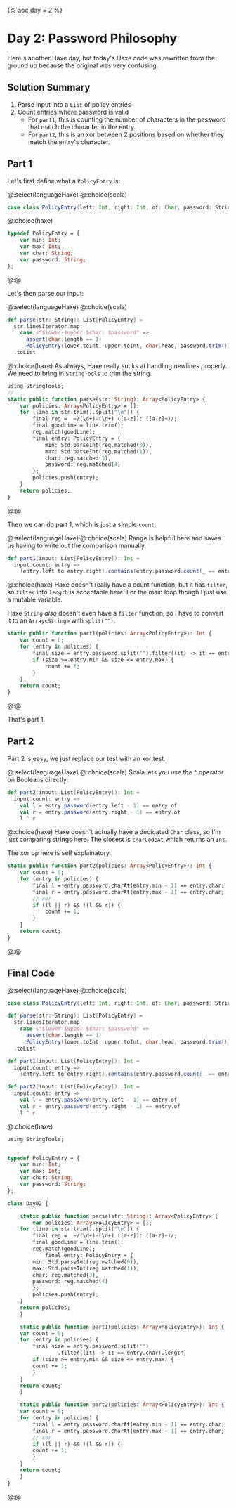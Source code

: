{%
aoc.day = 2
%}

# Day 2: Password Philosophy

Here's another Haxe day, but today's Haxe code was rewritten from the ground up because the original was very confusing.

## Solution Summary

1. Parse input into a `List` of policy entries
2. Count entries where password is valid
    * For `part1`, this is counting the number of characters in the password that match the character in the entry.
    * For `part2`, this is an xor between 2 positions based on whether they match the entry's character.

## Part 1

Let's first define what a `PolicyEntry` is:

@:select(languageHaxe)
@:choice(scala)
```scala 3
case class PolicyEntry(left: Int, right: Int, of: Char, password: String)
```
@:choice(haxe)
```haxe
typedef PolicyEntry = {
    var min: Int;
    var max: Int;
    var char: String;
    var password: String;
};
```
@:@

Let's then parse our input:

@:select(languageHaxe)
@:choice(scala)
```scala 3
def parse(str: String): List[PolicyEntry] =
  str.linesIterator.map:
    case s"$lower-$upper $char: $password" =>
      assert(char.length == 1)
      PolicyEntry(lower.toInt, upper.toInt, char.head, password.trim())
  .toList
```
@:choice(haxe)
As always, Haxe really sucks at handling newlines properly. We need to bring in `StringTools` to trim the string.
```haxe
using StringTools;
// ...
static public function parse(str: String): Array<PolicyEntry> {
    var policies: Array<PolicyEntry> = [];
    for (line in str.trim().split("\n")) {
        final reg =  ~/(\d+)-(\d+) ([a-z]): ([a-z]+)/;
        final goodLine = line.trim();
        reg.match(goodLine);
        final entry: PolicyEntry = {
            min: Std.parseInt(reg.matched(0)), 
            max: Std.parseInt(reg.matched(1)), 
            char: reg.matched(3), 
            password: reg.matched(4)
        };
        policies.push(entry);
    }
    return policies;
}

```
@:@

Then we can do part 1, which is just a simple `count`:

@:select(languageHaxe)
@:choice(scala)
Range is helpful here and saves us having to write out the comparison manually.
```scala 3
def part1(input: List[PolicyEntry]): Int =
  input.count: entry =>
    (entry.left to entry.right).contains(entry.password.count(_ == entry.of))
```
@:choice(haxe)
Haxe doesn't really have a count function, but it has `filter`, so `filter` into `length` is acceptable here.
For the main loop though I just use a mutable variable.

Haxe `String` _also_ doesn't even have a `filter` function, so I have to convert it to an `Array<String>` with
`split("")`.

```haxe
static public function part1(policies: Array<PolicyEntry>): Int {
    var count = 0;
    for (entry in policies) {
        final size = entry.password.split("").filter((it) -> it == entry.char).length;
        if (size >= entry.min && size <= entry.max) {
            count += 1;
        }
    }
    return count;
}
```
@:@

That's part 1.

## Part 2

Part 2 is easy, we just replace our test with an xor test.

@:select(languageHaxe)
@:choice(scala)
Scala lets you use the `^` operator on Booleans directly:
```scala 3
def part2(input: List[PolicyEntry]): Int =
  input.count: entry =>
    val l = entry.password(entry.left - 1) == entry.of
    val r = entry.password(entry.right - 1) == entry.of
    l ^ r
```
@:choice(haxe)
Haxe doesn't actually have a dedicated `Char` class, so I'm just comparing strings here.
The closest is `charCodeAt` which returns an `Int`.

The xor op here is self explainatory.
```haxe
static public function part2(policies: Array<PolicyEntry>): Int {
    var count = 0;
    for (entry in policies) {
        final l = entry.password.charAt(entry.min - 1) == entry.char;
        final r = entry.password.charAt(entry.max - 1) == entry.char;
        // xor
        if ((l || r) && !(l && r)) {
            count += 1;
        }
    }
    return count;
}

```
@:@

## Final Code

@:select(languageHaxe)
@:choice(scala)
```scala 3
case class PolicyEntry(left: Int, right: Int, of: Char, password: String)

def parse(str: String): List[PolicyEntry] =
  str.linesIterator.map:
    case s"$lower-$upper $char: $password" =>
      assert(char.length == 1)
      PolicyEntry(lower.toInt, upper.toInt, char.head, password.trim())
  .toList

def part1(input: List[PolicyEntry]): Int =
  input.count: entry =>
    (entry.left to entry.right).contains(entry.password.count(_ == entry.of))

def part2(input: List[PolicyEntry]): Int =
  input.count: entry =>
    val l = entry.password(entry.left - 1) == entry.of
    val r = entry.password(entry.right - 1) == entry.of
    l ^ r
```
@:choice(haxe)
```haxe
using StringTools;


typedef PolicyEntry = {
    var min: Int;
    var max: Int;
    var char: String;
    var password: String;
};

class Day02 {

    static public function parse(str: String): Array<PolicyEntry> {
        var policies: Array<PolicyEntry> = [];
	for (line in str.trim().split("\n")) {
	    final reg =  ~/(\d+)-(\d+) ([a-z]): ([a-z]+)/;
	    final goodLine = line.trim();
	    reg.match(goodLine);
            final entry: PolicyEntry = {
		min: Std.parseInt(reg.matched(0)), 
		max: Std.parseInt(reg.matched(1)), 
		char: reg.matched(3), 
		password: reg.matched(4)
	    };
	    policies.push(entry);
	}
	return policies;
    }

    static public function part1(policies: Array<PolicyEntry>): Int {
	var count = 0;
	for (entry in policies) {
	    final size = entry.password.split("")
                .filter((it) -> it == entry.char).length;
	    if (size >= entry.min && size <= entry.max) {
		count += 1;
	    }
	}
	return count;
    }

    static public function part2(policies: Array<PolicyEntry>): Int {
	var count = 0;
	for (entry in policies) {
	    final l = entry.password.charAt(entry.min - 1) == entry.char;
	    final r = entry.password.charAt(entry.max - 1) == entry.char;
	    // xor
	    if ((l || r) && !(l && r)) {
		count += 1;
	    }
	}
	return count;
    }
}
```
@:@

